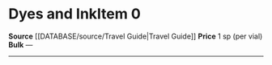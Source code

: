 ﻿---
id: '1779'
item_category: Trade Goods
level: '0'
name: Dyes and Ink
price: 1 sp (per vial)
rarity: Common
source: '[[DATABASE/source/Travel Guide|Travel Guide]]'
type: Item

---
# Dyes and Ink<span class="item-type">Item 0</span>

**Source** [[DATABASE/source/Travel Guide|Travel Guide]]
**Price** 1 sp (per vial)
**Bulk** —

---